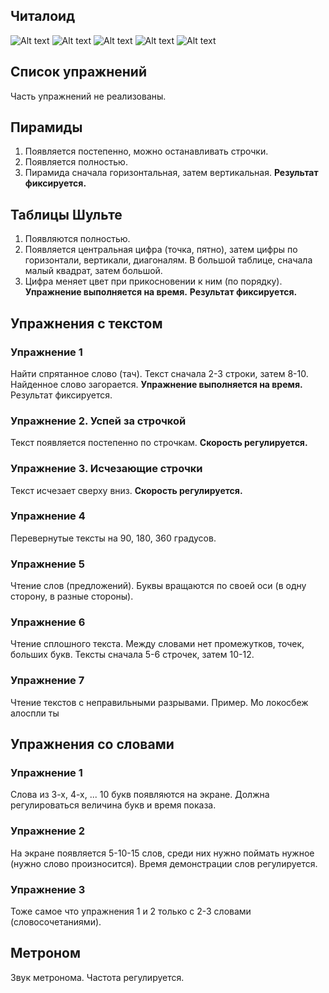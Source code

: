 ## Читалоид
![Alt text](/screenshots/main_screen.jpg?raw=true "Главный экран")
![Alt text](/screenshots/pupil_main_screen.jpg?raw=true "Главный экран ученика")
![Alt text](/screenshots/pupils_management.jpg?raw=true "Экран управления аккаунами")
![Alt text](/screenshots/schulte_exercise.jpg?raw=true "Экран упражнения")
![Alt text](/screenshots/exercise_settings.jpg?raw=true "Настройки упражнения")
## Список упражнений
Часть упражнений не реализованы.
## Пирамиды
1. Появляется постепенно, можно останавливать строчки.
2. Появляется полностью.
3. Пирамида сначала горизонтальная, затем вертикальная.
**Результат фиксируется.**
## Таблицы Шульте
1. Появляются полностью.
2. Появляется центральная цифра (точка, пятно), затем цифры по горизонтали, вертикали, диагоналям. В большой
таблице, сначала малый квадрат, затем большой.
3. Цифра меняет цвет при прикосновении к ним (по порядку).
**Упражнение выполняется на время.**
**Результат фиксируется.**
## Упражнения с текстом
### Упражнение 1
Найти спрятанное слово (тач). Текст сначала 2-3 строки, затем 8-10. Найденное слово загорается.
**Упражнение выполняется на время.**
Результат фиксируется.
### Упражнение 2. Успей за строчкой
Текст появляется постепенно по строчкам.
**Скорость регулируется.**
### Упражнение 3. Исчезающие строчки
Текст исчезает сверху вниз.
**Скорость регулируется.**
### Упражнение 4
Перевернутые тексты на 90, 180, 360 градусов.
### Упражнение 5
Чтение слов (предложений). Буквы вращаются по своей оси (в одну сторону, в разные стороны).
### Упражнение 6
Чтение сплошного текста. Между словами нет промежутков, точек, больших букв. Тексты сначала 5-6 строчек, затем 10-12.
### Упражнение 7
Чтение текстов с неправильными разрывами.
Пример. Мо локосбеж алоспли ты
## Упражнения со словами
### Упражнение 1
Слова из 3-х, 4-х, ... 10 букв появляются на экране. Должна регулироваться величина букв и время показа.
### Упражнение 2
На экране появляется 5-10-15 слов, среди них нужно поймать нужное (нужно слово произносится).
Время демонстрации слов регулируется.
### Упражнение 3
Тоже самое что упражнения 1 и 2 только с 2-3 словами (словосочетаниями).
## Метроном
Звук метронома. Частота регулируется.
